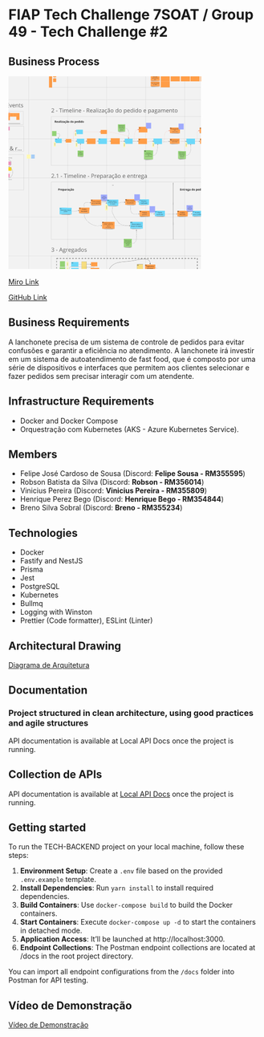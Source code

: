 # FIAP Tech Challenge 7SOAT / Group 49 - Tech Challenge #2 

## Business Process 

![Thumbnail of Business Process achieved through Event Storming in Miro](thumbnail.png)

[Miro Link](https://miro.com/app/board/uXjVKVo2egw=/)

[GitHub Link](https://github.com/TechChallenge-BFHRV/tech-backend)

## Business Requirements
A lanchonete precisa de um sistema de controle de pedidos para evitar confusões e garantir a eficiência no atendimento. A lanchonete irá investir em um sistema de autoatendimento de fast food, que é composto por uma série de dispositivos e interfaces que permitem aos clientes selecionar e fazer pedidos sem precisar interagir com um atendente.

## Infrastructure Requirements 

- Docker and Docker Compose
- Orquestração com Kubernetes (AKS - Azure Kubernetes Service).

## Members

- Felipe José Cardoso de Sousa (Discord: **Felipe Sousa - RM355595**)
- Robson Batista da Silva (Discord: **Robson - RM356014**)
- Vinicius Pereira (Discord: **Vinicius Pereira - RM355809**)
- Henrique Perez Bego (Discord: **Henrique Bego - RM354844**)
- Breno Silva Sobral (Discord: **Breno - RM355234**)

## Technologies
- Docker
- Fastify and NestJS
- Prisma
- Jest
- PostgreSQL
- Kubernetes
- Bullmq
- Logging with Winston
- Prettier (Code formatter), ESLint (Linter)

## Architectural Drawing

[Diagrama de Arquitetura](https://boardmix.com/app/share/CAE.CMeILiABKhBUeKNWQzzjVi9r4H6er7h7MAZAAQ/KVN6mY%EF%BC%8C)

## Documentation

### Project structured in clean architecture, using good practices and agile structures

API documentation is available at Local API Docs once the project is running.

## Collection de APIs

API documentation is available at [Local API Docs](http://localhost:3000/docs) once the project is running.

## Getting started

To run the TECH-BACKEND project on your local machine, follow these steps:

1. **Environment Setup**: Create a `.env` file based on the provided `.env.example` template.
2. **Install Dependencies**: Run `yarn install` to install required dependencies.
3. **Build Containers**: Use `docker-compose build` to build the Docker containers.
4. **Start Containers**: Execute `docker-compose up -d` to start the containers in detached mode.
6. **Application Access**: It’ll be launched at http://localhost:3000.
7. **Endpoint Collections**: The Postman endpoint collections are located at /docs in the root project directory.

You can import all endpoint configurations from the `/docs` folder into Postman for API testing.

## Vídeo de Demonstração

[Vídeo de Demonstração](https://youtube.com/example)

